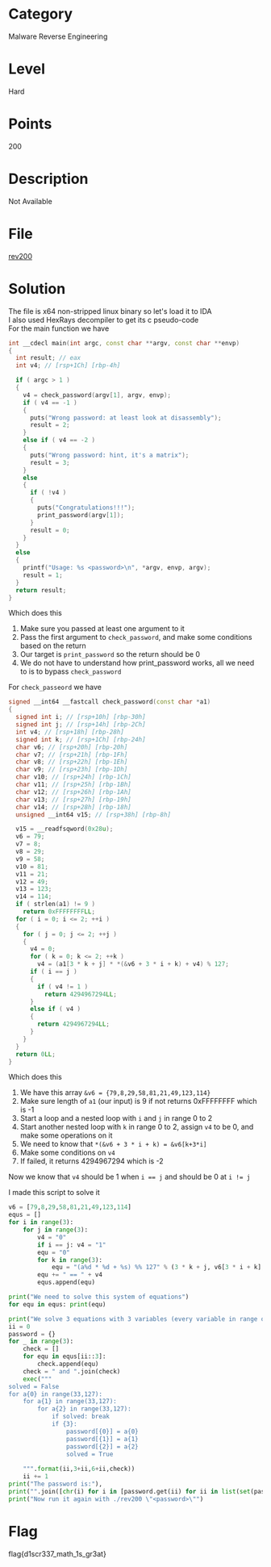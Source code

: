 # Category
Malware Reverse Engineering
# Level
Hard
# Points
200
# Description
Not Available
# File
[rev200](https://github.com/Revers3c-Team/CTF-writeups/blob/master/CyberTalents/Competitions/HITB2018DXB%20Pre-Conf%20CTF/math%20is%20your%20friend/rev200)
# Solution
The file is x64 non-stripped linux binary so let's load it to IDA</br>
I also used HexRays decompiler to get its c pseudo-code</br>
For the main function we have</br>

```c++
int __cdecl main(int argc, const char **argv, const char **envp)
{
  int result; // eax
  int v4; // [rsp+1Ch] [rbp-4h]

  if ( argc > 1 )
  {
    v4 = check_password(argv[1], argv, envp);
    if ( v4 == -1 )
    {
      puts("Wrong password: at least look at disassembly");
      result = 2;
    }
    else if ( v4 == -2 )
    {
      puts("Wrong password: hint, it's a matrix");
      result = 3;
    }
    else
    {
      if ( !v4 )
      {
        puts("Congratulations!!!");
        print_password(argv[1]);
      }
      result = 0;
    }
  }
  else
  {
    printf("Usage: %s <password>\n", *argv, envp, argv);
    result = 1;
  }
  return result;
}
```

Which does this
1) Make sure you passed at least one argument to it</br>
2) Pass the first argument to `check_password`, and make some conditions based on the return</br>
3) Our target is `print_password` so the return should be 0</br>
4) We do not have to understand how print_password works, all we need to is to bypass `check_password`</br>

For `check_passeord` we have

```c++
signed __int64 __fastcall check_password(const char *a1)
{
  signed int i; // [rsp+10h] [rbp-30h]
  signed int j; // [rsp+14h] [rbp-2Ch]
  int v4; // [rsp+18h] [rbp-28h]
  signed int k; // [rsp+1Ch] [rbp-24h]
  char v6; // [rsp+20h] [rbp-20h]
  char v7; // [rsp+21h] [rbp-1Fh]
  char v8; // [rsp+22h] [rbp-1Eh]
  char v9; // [rsp+23h] [rbp-1Dh]
  char v10; // [rsp+24h] [rbp-1Ch]
  char v11; // [rsp+25h] [rbp-1Bh]
  char v12; // [rsp+26h] [rbp-1Ah]
  char v13; // [rsp+27h] [rbp-19h]
  char v14; // [rsp+28h] [rbp-18h]
  unsigned __int64 v15; // [rsp+38h] [rbp-8h]

  v15 = __readfsqword(0x28u);
  v6 = 79;
  v7 = 8;
  v8 = 29;
  v9 = 58;
  v10 = 81;
  v11 = 21;
  v12 = 49;
  v13 = 123;
  v14 = 114;
  if ( strlen(a1) != 9 )
    return 0xFFFFFFFFLL;
  for ( i = 0; i <= 2; ++i )
  {
    for ( j = 0; j <= 2; ++j )
    {
      v4 = 0;
      for ( k = 0; k <= 2; ++k )
        v4 = (a1[3 * k + j] * *(&v6 + 3 * i + k) + v4) % 127;
      if ( i == j )
      {
        if ( v4 != 1 )
          return 4294967294LL;
      }
      else if ( v4 )
      {
        return 4294967294LL;
      }
    }
  }
  return 0LL;
}
```

Which does this
1) We have this array `&v6 = {79,8,29,58,81,21,49,123,114}`</br>
2) Make sure length of `a1` (our input) is 9 if not returns 0xFFFFFFFF which is -1</br>
3) Start a loop and a nested loop with `i` and `j` in range 0 to 2</br>
4) Start another nested loop with `k` in range 0 to 2, assign `v4` to be 0, and make some operations on it</br>
5) We need to know that `*(&v6 + 3 * i + k) = &v6[k+3*i]`</br>
6) Make some conditions on `v4`</br>
7) If failed, it returns 4294967294 which is -2</br>

Now we know that `v4` should be 1 when `i == j` and should be 0 at `i != j`</br>

I made this script to solve it</br>

```python
v6 = [79,8,29,58,81,21,49,123,114]
equs = []
for i in range(3):
    for j in range(3):
        v4 = "0"
        if i == j: v4 = "1"
        equ = "0"
        for k in range(3):
            equ = "(a%d * %d + %s) %% 127" % (3 * k + j, v6[3 * i + k], equ)
        equ += " == " + v4
        equs.append(equ)

print("We need to solve this system of equations")
for equ in equs: print(equ)

print("We solve 3 equations with 3 variables (every variable in range of 33 -- 126) each time")
ii = 0
password = {}
for _ in range(3):
    check = []
    for equ in equs[ii::3]:
        check.append(equ)
    check = " and ".join(check)
    exec("""
solved = False
for a{0} in range(33,127):
    for a{1} in range(33,127):
        for a{2} in range(33,127):
            if solved: break
            if {3}:
                password[{0}] = a{0}
                password[{1}] = a{1}
                password[{2}] = a{2}
                solved = True
                
    """.format(ii,3+ii,6+ii,check))
    ii += 1
print("The password is:"),
print("".join([chr(i) for i in [password.get(ii) for ii in list(set(password.keys()))]]))
print("Now run it again with ./rev200 \"<password>\"")
```

# Flag
flag{d1scr337_math_1s_gr3at}
